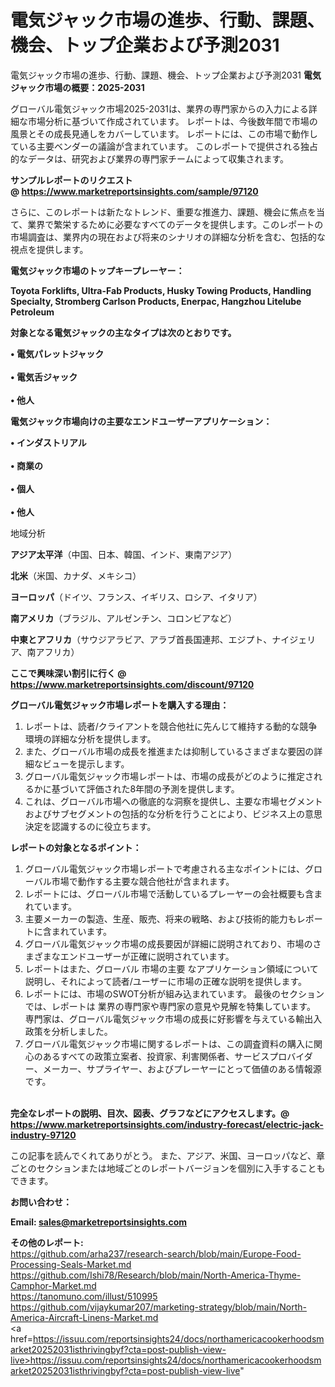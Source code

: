 # 電気ジャック市場の進歩、行動、課題、機会、トップ企業および予測2031
電気ジャック市場の進歩、行動、課題、機会、トップ企業および予測2031
<strong><b>電気ジャック市場の概要：2025-2031</b></strong>

グローバル電気ジャック市場2025-2031は、業界の専門家からの入力による詳細な市場分析に基づいて作成されています。 レポートは、今後数年間で市場の風景とその成長見通しをカバーしています。 レポートには、この市場で動作している主要ベンダーの議論が含まれています。 このレポートで提供される独占的なデータは、研究および業界の専門家チームによって収集されます。

<strong>サンプルレポートのリクエスト @ <a href=https://www.marketreportsinsights.com/sample/97120>https://www.marketreportsinsights.com/sample/97120</a></strong>

さらに、このレポートは新たなトレンド、重要な推進力、課題、機会に焦点を当て、業界で繁栄するために必要なすべてのデータを提供します。このレポートの市場調査は、業界内の現在および将来のシナリオの詳細な分析を含む、包括的な視点を提供します。

<strong>電気ジャック市場のトップキープレーヤー：</strong>

<strong>Toyota Forklifts, Ultra-Fab Products, Husky Towing Products, Handling Specialty, Stromberg Carlson Products, Enerpac, Hangzhou Litelube Petroleum</strong>

<strong><b>対象となる電気ジャックの主なタイプは次のとおりです。</b></strong>

<strong>• 電気パレットジャック<br><br>• 電気舌ジャック<br><br>• 他人</strong>

<strong><b>電気ジャック市場向けの主要なエンドユーザーアプリケーション：</b></strong>

<strong>• インダストリアル<br><br>• 商業の<br><br>• 個人<br><br>• 他人</strong>

 地域分析

<strong><b>アジア太平洋</b></strong>（中国、日本、韓国、インド、東南アジア）

<strong><b>北米</b></strong>（米国、カナダ、メキシコ）

<strong><b>ヨーロッパ</b></strong>（ドイツ、フランス、イギリス、ロシア、イタリア）

<strong><b>南アメリカ</b></strong>（ブラジル、アルゼンチン、コロンビアなど）

<strong><b>中東とアフリカ</b></strong>（サウジアラビア、アラブ首長国連邦、エジプト、ナイジェリア、南アフリカ）

<strong>ここで興味深い割引に行く @ <a href=https://www.marketreportsinsights.com/discount/97120>https://www.marketreportsinsights.com/discount/97120</a></strong>

<strong><b>グローバル電気ジャック市場レポートを購入する理由：</b></strong>
<ol>
  <li>レポートは、読者/クライアントを競合他社に先んじて維持する動的な競争環境の詳細な分析を提供します。</li>
  <li>また、グローバル市場の成長を推進または抑制しているさまざまな要因の詳細なビューを提示します。</li>
  <li>グローバル電気ジャック市場レポートは、市場の成長がどのように推定されるかに基づいて評価された8年間の予測を提供します。</li>
  <li>これは、グローバル市場への徹底的な洞察を提供し、主要な市場セグメントおよびサブセグメントの包括的な分析を行うことにより、ビジネス上の意思決定を認識するのに役立ちます。</li>
</ol>
<strong><b>レポートの対象となるポイント：</b></strong>
<ol>
  <li>グローバル電気ジャック市場レポートで考慮される主なポイントには、グローバル市場で動作する主要な競合他社が含まれます。</li>
  <li>レポートには、グローバル市場で活動しているプレーヤーの会社概要も含まれています。</li>
  <li>主要メーカーの製造、生産、販売、将来の戦略、および技術的能力もレポートに含まれています。</li>
  <li>グローバル電気ジャック市場の成長要因が詳細に説明されており、市場のさまざまなエンドユーザーが正確に説明されています。</li>
  <li>レポートはまた、グローバル 市場の主要 なアプリケーション領域について説明し、それによって読者/ユーザーに市場の正確な説明を提供します。</li>
  <li>レポートには、市場のSWOT分析が組み込まれています。 最後のセクションでは、レポートは 業界の専門家や専門家の意見や見解を特集しています。 専門家は、グローバル電気ジャック市場の成長に好影響を与えている輸出入政策を分析しました。</li>
  <li>グローバル電気ジャック市場に関するレポートは、この調査資料の購入に関心のあるすべての政策立案者、投資家、利害関係者、サービスプロバイダー、メーカー、サプライヤー、およびプレーヤーにとって価値のある情報源です。</li>
</ol><br>
<strong>完全なレポートの説明、目次、図表、グラフなどにアクセスします。@ <a href=https://www.marketreportsinsights.com/industry-forecast/electric-jack-industry-97120>https://www.marketreportsinsights.com/industry-forecast/electric-jack-industry-97120</a></strong>

この記事を読んでくれてありがとう。 また、アジア、米国、ヨーロッパなど、章ごとのセクションまたは地域ごとのレポートバージョンを個別に入手することもできます。

<strong><b>お問い合わせ：</b></strong>

<strong>Email: </strong><a href=mailto:sales@marketreportsinsights.com><strong>sales@marketreportsinsights.com</strong></a>

<strong>その他のレポート:</strong>
<br>
<a href=https://github.com/arha237/research-search/blob/main/Europe-Food-Processing-Seals-Market.md>https://github.com/arha237/research-search/blob/main/Europe-Food-Processing-Seals-Market.md</a>
<br>
<a href=https://github.com/Ishi78/Research/blob/main/North-America-Thyme-Camphor-Market.md>https://github.com/Ishi78/Research/blob/main/North-America-Thyme-Camphor-Market.md</a>
<br>
<a href=https://tanomuno.com/illust/510995>https://tanomuno.com/illust/510995</a>
<br>
<a href=https://github.com/vijaykumar207/marketing-strategy/blob/main/North-America-Aircraft-Linens-Market.md>https://github.com/vijaykumar207/marketing-strategy/blob/main/North-America-Aircraft-Linens-Market.md</a>
<br>
<a href=https://issuu.com/reportsinsights24/docs/northamericacookerhoodsmarket20252031isthrivingbyf?cta=post-publish-view-live>https://issuu.com/reportsinsights24/docs/northamericacookerhoodsmarket20252031isthrivingbyf?cta=post-publish-view-live</a>"
